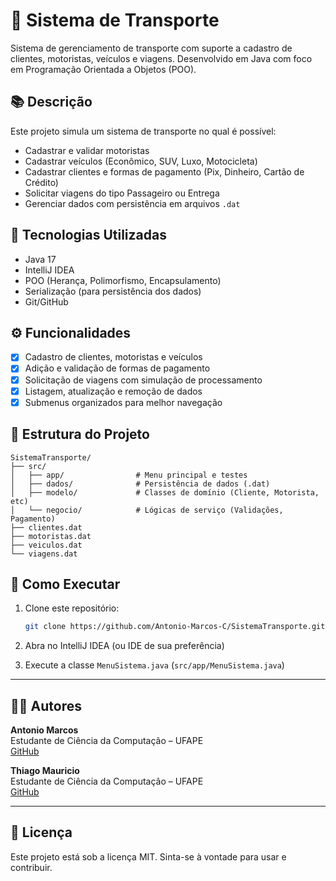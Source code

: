 # 🚗 Sistema de Transporte

Sistema de gerenciamento de transporte com suporte a cadastro de clientes, motoristas, veículos e viagens. Desenvolvido em Java com foco em Programação Orientada a Objetos (POO).

## 📚 Descrição

Este projeto simula um sistema de transporte no qual é possível:

- Cadastrar e validar motoristas
- Cadastrar veículos (Econômico, SUV, Luxo, Motocicleta)
- Cadastrar clientes e formas de pagamento (Pix, Dinheiro, Cartão de Crédito)
- Solicitar viagens do tipo Passageiro ou Entrega
- Gerenciar dados com persistência em arquivos `.dat`

## 🧠 Tecnologias Utilizadas

- Java 17
- IntelliJ IDEA
- POO (Herança, Polimorfismo, Encapsulamento)
- Serialização (para persistência dos dados)
- Git/GitHub

## ⚙️ Funcionalidades

- [x] Cadastro de clientes, motoristas e veículos  
- [x] Adição e validação de formas de pagamento  
- [x] Solicitação de viagens com simulação de processamento  
- [x] Listagem, atualização e remoção de dados  
- [x] Submenus organizados para melhor navegação  

## 📁 Estrutura do Projeto

```
SistemaTransporte/
├── src/
│   ├── app/                # Menu principal e testes
│   ├── dados/              # Persistência de dados (.dat)
│   ├── modelo/             # Classes de domínio (Cliente, Motorista, etc)
│   └── negocio/            # Lógicas de serviço (Validações, Pagamento)
├── clientes.dat
├── motoristas.dat
├── veiculos.dat
└── viagens.dat
```

## 📝 Como Executar

1. Clone este repositório:
   ```bash
   git clone https://github.com/Antonio-Marcos-C/SistemaTransporte.git
   ```

2. Abra no IntelliJ IDEA (ou IDE de sua preferência)

3. Execute a classe `MenuSistema.java` (`src/app/MenuSistema.java`)

---

## 👨‍💻 Autores

**Antonio Marcos**  
Estudante de Ciência da Computação – UFAPE  
[GitHub](https://github.com/Antonio-Marcos-C)

**Thiago Mauricio**  
Estudante de Ciência da Computação – UFAPE  
[GitHub](https://github.com/teagomorrice)

---

## 📄 Licença

Este projeto está sob a licença MIT. Sinta-se à vontade para usar e contribuir.
